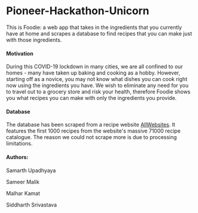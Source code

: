 # Pioneer-Hackathon-Unicorn

This is Foodie: a web app that takes in the ingredients that you currently have at home and scrapes a database to find recipes that you can make just with those ingredients.



#### Motivation

During this COVID-19 lockdown in many cities, we are all confined to our homes - many have taken up baking and cooking as a hobby. However, starting off as a novice, you may not know what dishes you can cook right now using the ingredients you have. We wish to eliminate any need for you to travel out to a grocery store and risk your health, therefore Foodie shows you what recipes you can make with only the ingredients you provide.



#### Database

The database has been scraped from a recipe website [AllWebsites](https://www.allwebsites.com). It features the first 1000 recipes from the website's massive 71000 recipe catalogue. The reason we could not scrape more is due to processing limitations.



#### Authors: 

Samarth Upadhyaya

Sameer Malik

Malhar Kamat

Siddharth Srivastava




